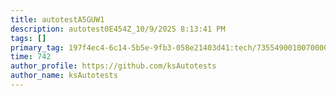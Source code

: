 ```yaml
---
title: autotestA5GUW1
description: autotest0E454Z_10/9/2025 8:13:41 PM
tags: []
primary_tag: 197f4ec4-6c14-5b5e-9fb3-058e21403d41:tech/73554900100700000996/67838200100800006287
time: 742
author_profile: https://github.com/ksAutotests
author_name: ksAutotests
---
```

